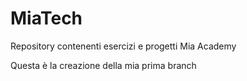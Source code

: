 # MiaTech
Repository contenenti esercizi e progetti Mia Academy

Questa è la creazione della mia prima branch